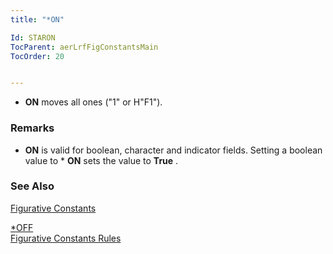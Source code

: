 ```yaml
---
title: "*ON"

Id: STARON
TocParent: aerLrfFigConstantsMain
TocOrder: 20


---
```


* **ON** moves all ones ("1" or H"F1"). 

### Remarks
* **ON** is valid for boolean, character and indicator fields. Setting a boolean value to * **ON** sets the value to **True** . 

### See Also
[Figurative Constants](ecrLrfFigConstantsMain.html)

[*OFF](STAROFF.html) <br /> <span style="MARGIN-BOTTOM: 0pt"> [Figurative Constants Rules](Fig_Constants_Rules.html) </span> 
